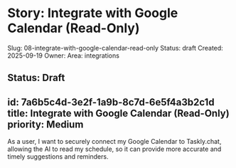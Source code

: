 # Story: Integrate with Google Calendar (Read-Only)
Slug: 08-integrate-with-google-calendar-read-only
Status: draft
Created: 2025-09-19
Owner: 
Area: integrations

Status: Draft
---
id: 7a6b5c4d-3e2f-1a9b-8c7d-6e5f4a3b2c1d
title: Integrate with Google Calendar (Read-Only)
priority: Medium
---
As a user, I want to securely connect my Google Calendar to Taskly.chat, allowing the AI to read my schedule, so it can provide more accurate and timely suggestions and reminders.
